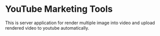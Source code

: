 # YouTube Marketing Tools
This is server application for render multiple image into video and upload rendered video to youtube automatically.
